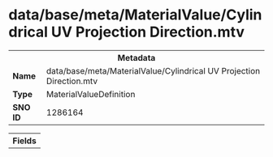 <h1>data/base/meta/MaterialValue/Cylindrical UV Projection Direction.mtv</h1><table><tr><th colspan="100%">Metadata</th></tr><tr><td><b>Name</b></td><td>data/base/meta/MaterialValue/Cylindrical UV Projection Direction.mtv</td></tr><tr><td><b>Type</b></td><td>MaterialValueDefinition</td></tr><tr><td><b>SNO ID</b></td><td>1286164</td></tr></table>

<table><tr><th colspan="100%">Fields</th></tr></table>

